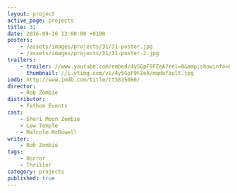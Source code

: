 ```yaml
---
layout: project
active_page: projects
title: 31
date: 2016-09-16 12:00:00 +0100
posters:
    - /assets/images/projects/31/31-poster.jpg
    - /assets/images/projects/31/31-poster-2.jpg
trailers:
    - trailer: //www.youtube.com/embed/4y5GpF9FZeA?rel=0&amp;showinfo=0
      thumbnail: //i.ytimg.com/vi/4y5GpF9FZeA/mqdefault.jpg
imdb: http://www.imdb.com/title/tt3835080/
director:
    - Rob Zombie
distributor:
    - Fathom Events
cast:
    - Sheri Moon Zombie
    - Lew Temple
    - Malcolm McDowell
writer:
    - Rob Zombie
tags:
    - Horror
    - Thriller
category: projects
published: true
---
```

